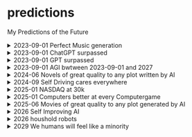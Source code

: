 # predictions
My Predictions of the Future

<details><summary>2023-09-01 Perfect Music generation</summary>Incredible good minutes long music generation with MusicGen or another similar system (2023-6)</details>
<details><summary>2023-09-01 ChatGPT surpassed</summary>By September i expect public weights of a Model stronger than ChatGTP(2023-6)</details>
<details><summary>2023-09-01 GPT surpassed</summary>By September i expect a new Model stronger than original GTP4(2023-6)</details>
<details><summary>2023-09-01 AGI bwtween 2023-09-01 and 2027</summary></details>
<details><summary>2024-06 Novels of great quality to any plot written by AI</summary> with hundreds of pages, without logical flaws.</details>
<details><summary>2024-09 Self Driving cares everywhere</summary>(2023-06-29)</details>
<details><summary>2025-01 NASDAQ at 30k </summary>(2023-6-29).</details>
<details><summary>2025-01 Computers better at every Computergame </summary>(2023-8-24).</details>
<details><summary>2025-06 Movies of great quality to any plot generated by AI</summary> Without logical or Visual flaws. (2023-6-29)</details>

<details><summary>2026 Self Improving AI</summary> By generating Trainingdata and improving archtecture and Hardware(2023-6-29)</details>
<details><summary>2026 houshold robots</summary>(2023-6-1)</details>
<details><summary>2029 We humans will feel like a minority</summary>We humans will not feel as the dominat species any more. For every Human there will be more than 10 Artificial Beeings(2023-6-29)</details>
